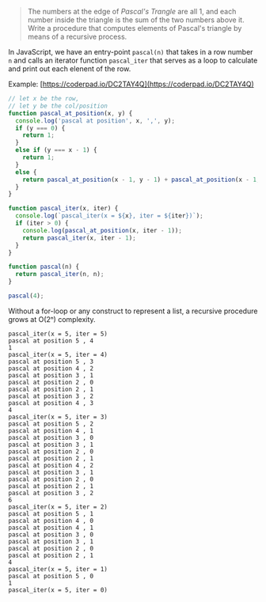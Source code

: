 > The numbers at the edge of _Pascal's Trangle_ are all 1, and each number inside the triangle is the sum of the two numbers above it. Write a procedure that computes elements of Pascal's triangle by means of a recursive process.

In JavaScript, we have an entry-point `pascal(n)` that takes in a row number `n` and calls an iterator function `pascal_iter` that serves as a loop to calculate and print out each elenent of the row.

Example: [https://coderpad.io/DC2TAY4Q](https://coderpad.io/DC2TAY4Q)
```javascript
// let x be the row,
// let y be the col/position
function pascal_at_position(x, y) {
  console.log('pascal at position', x, ',', y);
  if (y === 0) {
    return 1;
  }
  else if (y === x - 1) {
    return 1;
  }
  else { 
    return pascal_at_position(x - 1, y - 1) + pascal_at_position(x - 1, y);
  }
}

function pascal_iter(x, iter) {
  console.log(`pascal_iter(x = ${x}, iter = ${iter})`);
  if (iter > 0) {
    console.log(pascal_at_position(x, iter - 1));
    return pascal_iter(x, iter - 1);
  }
}

function pascal(n) {
  return pascal_iter(n, n);
}

pascal(4);
```

Without a for-loop or any construct to represent a list, a recursive procedure grows at O(2ⁿ) complexity.

```
pascal_iter(x = 5, iter = 5)
pascal at position 5 , 4
1
pascal_iter(x = 5, iter = 4)
pascal at position 5 , 3
pascal at position 4 , 2
pascal at position 3 , 1
pascal at position 2 , 0
pascal at position 2 , 1
pascal at position 3 , 2
pascal at position 4 , 3
4
pascal_iter(x = 5, iter = 3)
pascal at position 5 , 2
pascal at position 4 , 1
pascal at position 3 , 0
pascal at position 3 , 1
pascal at position 2 , 0
pascal at position 2 , 1
pascal at position 4 , 2
pascal at position 3 , 1
pascal at position 2 , 0
pascal at position 2 , 1
pascal at position 3 , 2
6
pascal_iter(x = 5, iter = 2)
pascal at position 5 , 1
pascal at position 4 , 0
pascal at position 4 , 1
pascal at position 3 , 0
pascal at position 3 , 1
pascal at position 2 , 0
pascal at position 2 , 1
4
pascal_iter(x = 5, iter = 1)
pascal at position 5 , 0
1
pascal_iter(x = 5, iter = 0)
```
